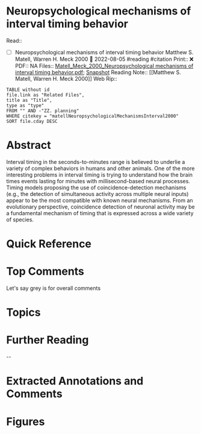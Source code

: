 

# Neuropsychological mechanisms of interval timing behavior
Read:: 
- [ ] Neuropsychological mechanisms of interval timing behavior Matthew S. Matell, Warren H. Meck 2000 🛫 2022-08-05 #reading #citation
Print::  ❌
PDF:: NA
Files:: [Matell_Meck_2000_Neuropsychological mechanisms of interval timing behavior.pdf](file:///C:%5CUsers%5Cmichaelt%5CInsync%5Cm@tarlton.info%5CGoogle%20Drive%5C06.%20Zotero%5Cstorage%5C6Y5X6HSD%5CMatell_Meck_2000_Neuropsychological%20mechanisms%20of%20interval%20timing%20behavior.pdf); [Snapshot](file:///C:%5CUsers%5Cmichaelt%5CInsync%5Cm@tarlton.info%5CGoogle%20Drive%5C06.%20Zotero%5Cstorage%5CVVKCFS8M%5C(SICI)1521-1878(200001)22194AID-BIES143.0.html)
Reading Note:: [[Matthew S. Matell, Warren H. Meck 2000]]
Web Rip:: 

```dataview
TABLE without id
file.link as "Related Files",
title as "Title",
type as "type"
FROM "" AND -"ZZ. planning"
WHERE citekey = "matellNeuropsychologicalMechanismsInterval2000" 
SORT file.cday DESC

```

# Abstract
Interval timing in the seconds-to-minutes range is believed to underlie a variety of complex behaviors in humans and other animals. One of the more interesting problems in interval timing is trying to understand how the brain times events lasting for minutes with millisecond-based neural processes. Timing models proposing the use of coincidence-detection mechanisms (e.g., the detection of simultaneous activity across multiple neural inputs) appear to be the most compatible with known neural mechanisms. From an evolutionary perspective, coincidence detection of neuronal activity may be a fundamental mechanism of timing that is expressed across a wide variety of species. 


# Quick Reference


# Top Comments

Let's say grey is for overall comments


# Topics


# Further Reading 
 

--
# Extracted Annotations and Comments


# Figures